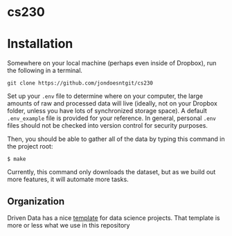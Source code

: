 # cs230

# Installation

Somewhere on your local machine (perhaps even inside of Dropbox), run the following in a terminal.

    git clone https://github.com/jondoesntgit/cs230

Set up your `.env` file to determine where on your computer, the large amounts of raw and processed data will live (ideally, not on your Dropbox folder, unless you have lots of synchronized storage space).
A default `.env_example` file is provided for your reference. In general, personal `.env` files should not be checked into version control for security purposes.

Then, you should be able to gather all of the data by typing this command in the project root:

    $ make

Currently, this command only downloads the dataset, but as we build out more features, it will automate more tasks.


## Organization

Driven Data has a nice [template](https://drivendata.github.io/cookiecutter-data-science/) for data science projects. That template is more or less what we use in this repository
